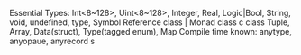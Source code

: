 Essential Types:
    Int<8~128>, Uint<8~128>, Integer, Real, Logic|Bool, String, void, undefined, type, Symbol
    Reference class | Monad class
    c class
    Tuple, Array, Data(struct), Type(tagged enum), Map
    Compile time known: anytype, anyopaue, anyrecord s